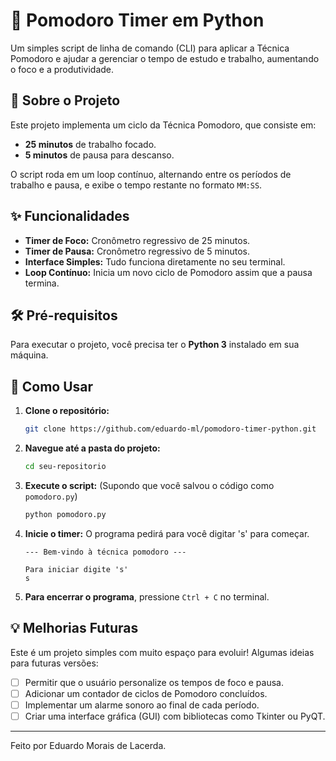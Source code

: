 # 🍅 Pomodoro Timer em Python

Um simples script de linha de comando (CLI) para aplicar a Técnica Pomodoro e ajudar a gerenciar o tempo de estudo e trabalho, aumentando o foco e a produtividade.

## 📖 Sobre o Projeto

Este projeto implementa um ciclo da Técnica Pomodoro, que consiste em:
- **25 minutos** de trabalho focado.
- **5 minutos** de pausa para descanso.

O script roda em um loop contínuo, alternando entre os períodos de trabalho e pausa, e exibe o tempo restante no formato `MM:SS`.

## ✨ Funcionalidades

- **Timer de Foco:** Cronômetro regressivo de 25 minutos.
- **Timer de Pausa:** Cronômetro regressivo de 5 minutos.
- **Interface Simples:** Tudo funciona diretamente no seu terminal.
- **Loop Contínuo:** Inicia um novo ciclo de Pomodoro assim que a pausa termina.

## 🛠️ Pré-requisitos

Para executar o projeto, você precisa ter o **Python 3** instalado em sua máquina.

## 🚀 Como Usar

1. **Clone o repositório:**
   ```bash
   git clone https://github.com/eduardo-ml/pomodoro-timer-python.git
   ```

2. **Navegue até a pasta do projeto:**
   ```bash
   cd seu-repositorio
   ```

3. **Execute o script:**
   (Supondo que você salvou o código como `pomodoro.py`)
   ```bash
   python pomodoro.py
   ```

4. **Inicie o timer:**
   O programa pedirá para você digitar 's' para começar.
   ```
   --- Bem-vindo à técnica pomodoro ---

   Para iniciar digite 's'
   s
   ```

5. **Para encerrar o programa**, pressione `Ctrl + C` no terminal.

## 💡 Melhorias Futuras

Este é um projeto simples com muito espaço para evoluir! Algumas ideias para futuras versões:
- [ ] Permitir que o usuário personalize os tempos de foco e pausa.
- [ ] Adicionar um contador de ciclos de Pomodoro concluídos.
- [ ] Implementar um alarme sonoro ao final de cada período.
- [ ] Criar uma interface gráfica (GUI) com bibliotecas como Tkinter ou PyQT.

---
Feito por Eduardo Morais de Lacerda.

